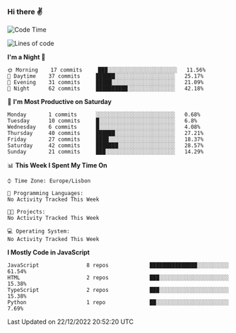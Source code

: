 ### Hi there :v:

<!--
**eusebioaddsilva/eusebioaddsilva** is a ✨ _special_ ✨ repository because its `README.md` (this file) appears on your GitHub profile.

<!--START_SECTION:waka-->
![Code Time](http://img.shields.io/badge/Code%20Time-35%20hrs%2012%20mins-blue)

![Lines of code](https://img.shields.io/badge/From%20Hello%20World%20I%27ve%20Written-643%20Thousand%20lines%20of%20code-blue)

**I'm a Night 🦉** 

```text
🌞 Morning    17 commits     ███░░░░░░░░░░░░░░░░░░░░░░   11.56% 
🌆 Daytime    37 commits     ██████░░░░░░░░░░░░░░░░░░░   25.17% 
🌃 Evening    31 commits     █████░░░░░░░░░░░░░░░░░░░░   21.09% 
🌙 Night      62 commits     ██████████░░░░░░░░░░░░░░░   42.18%

```
📅 **I'm Most Productive on Saturday** 

```text
Monday       1 commits      ░░░░░░░░░░░░░░░░░░░░░░░░░   0.68% 
Tuesday      10 commits     █░░░░░░░░░░░░░░░░░░░░░░░░   6.8% 
Wednesday    6 commits      █░░░░░░░░░░░░░░░░░░░░░░░░   4.08% 
Thursday     40 commits     ██████░░░░░░░░░░░░░░░░░░░   27.21% 
Friday       27 commits     ████░░░░░░░░░░░░░░░░░░░░░   18.37% 
Saturday     42 commits     ███████░░░░░░░░░░░░░░░░░░   28.57% 
Sunday       21 commits     ███░░░░░░░░░░░░░░░░░░░░░░   14.29%

```


📊 **This Week I Spent My Time On** 

```text
⌚︎ Time Zone: Europe/Lisbon

💬 Programming Languages: 
No Activity Tracked This Week

🐱‍💻 Projects: 
No Activity Tracked This Week

💻 Operating System: 
No Activity Tracked This Week

```

**I Mostly Code in JavaScript** 

```text
JavaScript               8 repos             ███████████████░░░░░░░░░░   61.54% 
HTML                     2 repos             ███░░░░░░░░░░░░░░░░░░░░░░   15.38% 
TypeScript               2 repos             ███░░░░░░░░░░░░░░░░░░░░░░   15.38% 
Python                   1 repo              ██░░░░░░░░░░░░░░░░░░░░░░░   7.69%

```



 Last Updated on 22/12/2022 20:52:20 UTC
<!--END_SECTION:waka-->
